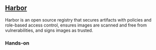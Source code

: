 ## [Harbor](https://goharbor.io/docs/2.12.0/install-config/)

Harbor is an open source registry that secures artifacts with policies and role-based access control, ensures images are scanned and free from vulnerabilities, and signs images as trusted.

### Hands-on

> 